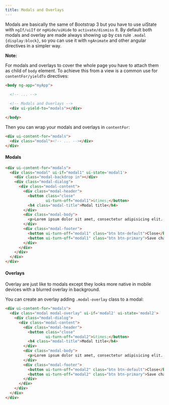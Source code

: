 ```yaml
---
title: Modals and Overlays
---
```


Modals are basically the same of Bootstrap 3 but you have to use uiState with `ngIf/uiIf` or `ngHide/uiHide` to `activate/dismiss` it. By default both modals and overlay are made always showing up by css rule `.modal {display:block}`, so you can use it with `ngAnimate` and other angular directives in a simpler way.

**Note:**

For modals and overlays to cover the whole page you have to attach them as child of `body` element. To achieve this from a view is a common use for `contentFor/yieldTo` directives:

``` html
<body ng-app="myApp">
  
  <!-- ... -->

  <!-- Modals and Overlays -->
  <div ui-yield-to="modals"></div>

</body>
```

Then you can wrap your modals and overlays in `contentFor`:

``` html
<div ui-content-for="modals">
  <div class="modal"><!-- ... --></div>
</div>
```

#### Modals

``` html
<div ui-content-for="modals">
  <div class="modal" ui-if="modal1" ui-state='modal1'>
    <div class="modal-backdrop in"></div>
    <div class="modal-dialog">
      <div class="modal-content">
        <div class="modal-header">
          <button class="close" 
                  ui-turn-off="modal1">&times;</button>
          <h4 class="modal-title">Modal title</h4>
        </div>
        <div class="modal-body">
          <p>Lorem ipsum dolor sit amet, consectetur adipisicing elit. Distinctio quo illum nihil voluptatem earum optio repellendus, molestias illo facere, ea non. Possimus assumenda illo accusamus voluptatibus, vel corporis maxime quam.</p>
        </div>
        <div class="modal-footer">
          <button ui-turn-off="modal1" class="btn btn-default">Close</button>
          <button ui-turn-off="modal1" class="btn btn-primary">Save changes</button>
        </div>
      </div>
    </div>
  </div>
</div>
```

#### Overlays

Overlay are just like to modals except they looks more native in mobile devices with a blurred overlay in background.

You can create an overlay adding `.modal-overlay` class to a modal:

``` html
<div ui-content-for="modals">
  <div class="modal modal-overlay" ui-if='modal2' ui-state='modal2'>
    <div class="modal-dialog">
      <div class="modal-content">
        <div class="modal-header">
          <button class="close"
                  ui-turn-off="modal2">&times;</button>
          <h4 class="modal-title">Modal title</h4>
        </div>
        <div class="modal-body">
          <p>Lorem ipsum dolor sit amet, consectetur adipisicing elit. Alias, amet harum reiciendis enim adipisci magni fugit suscipit eaque corporis? Saepe eius ipsum optio dolorum a qui adipisci, reprehenderit totam temporibus!</p>
        </div>
        <div class="modal-footer">
          <button ui-turn-off="modal2" class="btn btn-default">Close</button>
          <button ui-turn-off="modal2" class="btn btn-primary">Save changes</button>
        </div>
      </div>
    </div>
  </div>
</div>
```